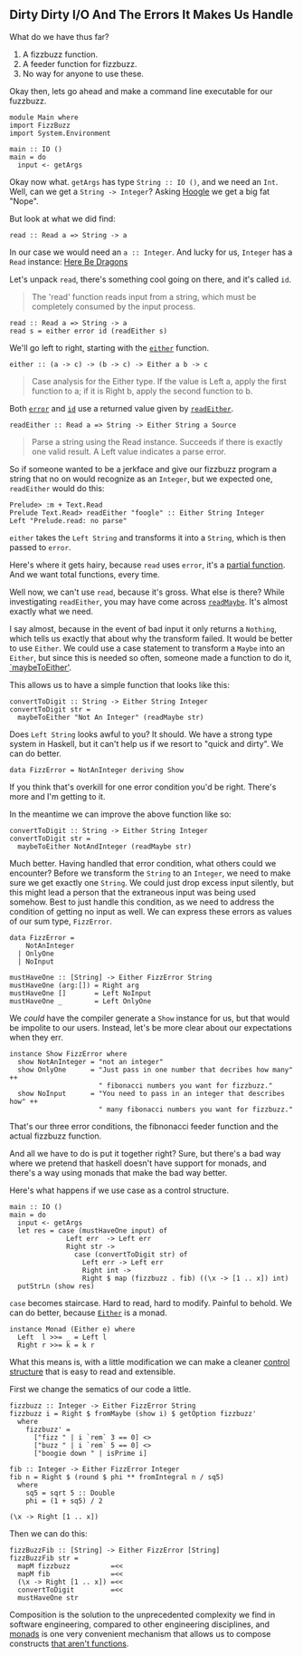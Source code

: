 ## Dirty Dirty I/O And The Errors It Makes Us Handle

What do we have thus far?

1. A fizzbuzz function.
2. A feeder function for fizzbuzz.
3. No way for anyone to use these.

Okay then, lets go ahead and make a command line executable for our fuzzbuzz.

    module Main where
    import FizzBuzz
    import System.Environment

    main :: IO ()
    main = do
      input <- getArgs

Okay now what. `getArgs` has type `String :: IO ()`, and we need an `Int`.
Well, can we get a `String -> Integer`? Asking [Hoogle](https://www.haskell.org/hoogle/) we get a big fat "Nope". 

But look at what we did find:

    read :: Read a => String -> a

In our case we would need an `a :: Integer`. And lucky for us,
`Integer` has a `Read` instance:
[Here Be Dragons](http://hackage.haskell.org/package/base-4.8.1.0/docs/src/GHC.Read.html#line-464)

Let's unpack `read`, there's something cool going on there, and it's called
`id`.

> The 'read' function reads input from a string, which must be
> completely consumed by the input process.

    read :: Read a => String -> a
    read s = either error id (readEither s)

We'll go left to right, starting with the [`either`](https://hackage.haskell.org/package/base-4.8.1.0/docs/Data-Either.html) function.

    either :: (a -> c) -> (b -> c) -> Either a b -> c 

> Case analysis for the Either type. If the value is Left a, apply the first function to a; if it is Right b, apply the second function to b.

Both [`error`](http://hackage.haskell.org/package/base-4.8.1.0/docs/Prelude.html#v:error) and [`id`](http://hackage.haskell.org/package/base-4.8.1.0/docs/Prelude.html#v:id) use a returned value given by [`readEither`](https://hackage.haskell.org/package/base-4.8.1.0/docs/Text-Read.html).

    readEither :: Read a => String -> Either String a Source

> Parse a string using the Read instance. Succeeds if there is exactly one valid result. A Left value indicates a parse error.

So if someone wanted to be a jerkface and give our fizzbuzz program a string that no on would recognize as an `Integer`, but we expected one, `readEither` would do this:

    Prelude> :m + Text.Read
    Prelude Text.Read> readEither "foogle" :: Either String Integer
    Left "Prelude.read: no parse"

`either` takes the `Left String` and transforms it into a `String`, which is then passed to `error`.

Here's where it gets hairy, because `read` uses `error`, it's a [partial function](https://wiki.haskell.org/Partial_functions). And we want total functions,
every time.

Well now, we can't use `read`, because it's gross. What else is there? While investigating `readEither`, you may have come across [`readMaybe`](https://hackage.haskell.org/package/base-4.8.1.0/docs/Text-Read.html). It's almost exactly what we need.

I say almost, because in the event of bad input it only returns a `Nothing`, which tells us exactly that about why the transform failed. It would be better to use `Either`. We could use a case statement to transform a `Maybe` into an `Either`, but since this is needed so often, someone made a function to do it, [`maybeToEither'](https://hackage.haskell.org/package/MissingH-1.3.0.1/docs/Data-Either-Utils.html).

This allows us to have a simple function that looks like this:

    convertToDigit :: String -> Either String Integer
    convertToDigit str =
      maybeToEither "Not An Integer" (readMaybe str)

Does `Left String` looks awful to you? It should. We have a strong type system in Haskell, but it can't help us if we resort to "quick and dirty". We can do better.

    data FizzError = NotAnInteger deriving Show

If you think that's overkill for one error condition you'd be right. There's more and I'm getting to it.

In the meantime we can improve the above function like so:

    convertToDigit :: String -> Either String Integer
    convertToDigit str =
      maybeToEither NotAndInteger (readMaybe str)

Much better. Having handled that error condition, what others could we encounter? Before we transform the `String` to an `Integer`, we need to make sure we get exactly one `String`. We could just drop excess input silently, but this might 
lead a person that the extraneous input was being used somehow. Best to just 
handle this condition, as we need to address the condition of getting no
input as well. We can express these errors as values of our sum type, `FizzError`.

    data FizzError =
        NotAnInteger
      | OnlyOne
      | NoInput

    mustHaveOne :: [String] -> Either FizzError String
    mustHaveOne (arg:[]) = Right arg
    mustHaveOne []       = Left NoInput
    mustHaveOne _        = Left OnlyOne

We *could* have the compiler generate a `Show` instance for us, but that
would be impolite to our users. Instead, let's be more clear about our 
expectations when they err.

    instance Show FizzError where
      show NotAnInteger = "not an integer"
      show OnlyOne      = "Just pass in one number that decribes how many" ++
                          " fibonacci numbers you want for fizzbuzz."
      show NoInput      = "You need to pass in an integer that describes how" ++
                          " many fibonacci numbers you want for fizzbuzz."

That's our three error conditions, the fibnonacci feeder function and 
the actual fizzbuzz function.

And all we have to do is put it together right?
Sure, but there's a bad way where we pretend that haskell doesn't have
support for monads, and there's a way using monads that make the bad way better.


Here's what happens if we use case as a control structure.

    main :: IO ()
    main = do
      input <- getArgs
      let res = case (mustHaveOne input) of
                  Left err  -> Left err
                  Right str ->
                    case (convertToDigit str) of
                      Left err -> Left err
                      Right int ->
                      Right $ map (fizzbuzz . fib) ((\x -> [1 .. x]) int)
      putStrLn (show res)

`case` becomes staircase. Hard to read, hard to modify. Painful to behold.
We can do better, because [`Either`](https://hackage.haskell.org/package/base-4.8.1.0/docs/Data-Either.html) is a monad.

    instance Monad (Either e) where
      Left  l >>= _ = Left l
      Right r >>= k = k r

What this means is, with a little modification we can make a cleaner
[control structure](https://www.fpcomplete.com/school/starting-with-haskell/basics-of-haskell/10_Error_Handling) that is easy to read and extensible.

First we change the sematics of our code a little.

    fizzbuzz :: Integer -> Either FizzError String
    fizzbuzz i = Right $ fromMaybe (show i) $ getOption fizzbuzz'
      where
        fizzbuzz' =
          ["fizz " | i `rem` 3 == 0] <>
          ["buzz " | i `rem` 5 == 0] <>
          ["boogie down " | isPrime i]

    fib :: Integer -> Either FizzError Integer
    fib n = Right $ (round $ phi ** fromIntegral n / sq5)
      where
        sq5 = sqrt 5 :: Double
        phi = (1 + sq5) / 2

    (\x -> Right [1 .. x])

Then we can do this:

    fizzBuzzFib :: [String] -> Either FizzError [String]
    fizzBuzzFib str =
      mapM fizzbuzz          =<<
      mapM fib               =<<
      (\x -> Right [1 .. x]) =<<
      convertToDigit         =<<
      mustHaveOne str

Composition is the solution to the unprecedented complexity we find in software engineering, compared to other engineering disciplines, and [monads](https://www.youtube.com/watch?v=ZhuHCtR3xq8) is one very convenient mechanism that allows
us to compose constructs [that aren't functions](http://adit.io/posts/2013-04-17-functors,_applicatives,_and_monads_in_pictures.html).


